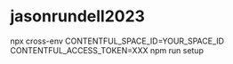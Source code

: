 # jasonrundell2023


npx cross-env CONTENTFUL_SPACE_ID=YOUR_SPACE_ID CONTENTFUL_ACCESS_TOKEN=XXX npm run setup
